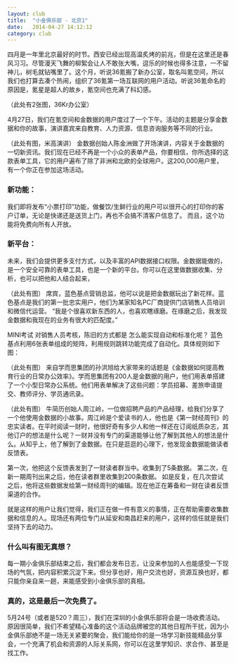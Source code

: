 ```yaml
---
layout: club
title:  "小金俱乐部 - 北京1"
date:   2014-04-27 14:12:12
category: club
---
```


四月是一年里北京最好的时节。西安已经出现高温炙烤的前兆，但是在这里还是春风习习。尽管漫天飞舞的柳絮会让人不敢张大嘴，逗乐的时候也得多注意，一不留神儿，树毛就钻嘴里了。这个月，听说36氪搬了新办公室，取名叫氪空间，所以我们也打算去凑个热闹，组织了36氪第一场互联网的用户活动。听说36氪命名的原因是，氪星是超人的故乡，氪空间也充满了科幻感。

（此处有2张图，36Kr办公室）

4月27日，我们在氪空间和金数据的用户度过了一个下午。活动的主题是分享金数据和你的故事，演讲嘉宾来自教育、人力资源、信息咨询服务等不同的行业。

（此处有图，米高演讲）
金数据创始人陈金洲做了开场演讲，内容关于金数据的一切新资讯。我们现在已经不再是一个小众的表单产品，你要相信，你所选择的这款表单工具，它的用户遍布了除了非洲和北欧的全球用户。这200,000用户里，有一个你正在参加这场活动。

<h3>新功能：</h3>
我们即将发布“小票打印”功能，做餐饮/生鲜行业的用户可以很开心的打印你的客户订单，无论是快递还是送货上门，再也不会搞不清客户信息了。
而且，这个功能将免费向所有人开放。

<h3>新平台：</h3>
未来，我们会提供更多支付方式，以及丰富的API数据接口权限。金数据能做的，是一个安全可靠的表单工具，也是一个新的平台。你可以在这里做数据收集、分析，也可以把他和人结合起来，


（此处有图）
席宾，蓝色基点营销总监，他可以说是把金数据玩出了新花样。蓝色基点是我们的第一批忠实用户，他们为某家知名PC厂商提供门店销售人员培训和微信代运营。
“我是个很喜欢新东西的人，也喜欢瞎琢磨。在琢磨之后，我发现金数据和我现在的业务有很大的匹配度。”

MINI考试
对销售人员考核，陈旧的方式都是
怎么能实现自动和标准化呢？
蓝色基点利用6张表单组成的矩阵，利用规则跳转功能完成了自动化。具体规则如下图：




（此处有图）
来自学而思集团的孙洪旭给大家带来的话题是《金数据如何提高教育行业的日常办公效率》。学而思集团有200人是金数据的用户，他们用表单搭建了一个小型日常办公系统。他们用表单解决了这些问题：学员招募、差旅申请提交、教师评分、学员通讯录。

（此处有图）
牛简历创始人周江岭，一位做招聘产品的产品经理，给我们分享了一个他使用金数据的小故事。周江岭是个爱读书的人，他也是《第一财经周刊》的忠实读者。在平时阅读一财时，他很好奇有多少人和他一样还在订阅纸质杂志，其他订户的想法是什么呢？一财并没有专门的渠道能够让他了解到其他人的想法是什么。从知乎上，他了解到了金数据。在只是逛逛的心理下，他发现金数据能做读者反馈表。

第一次，他把这个反馈表发到了一财读者群当中。收集到了5条数据。
第二次，在新一期周刊出来之后，他在读者群里收集到200条数据。
如是反复，在几次尝试之后，他将这些数据发给第一财经周刊的编辑。现在他正在筹备和一财在读者反馈渠道的合作。

就是这样的用户让我们觉得，我们正在做一件有意义的事情，正在帮助需要收集数据和信息的人。现场还有两位专门从延安和南昌赶来的用户，这样的信任就是我们坚持下去的动力。

<h3>什么叫有图无真想？</h3>
每一期小金俱乐部结束之后，我们都会发布日志，让没来参加的人也能感受一下现场的气氛，把内容积累沉淀下来。但分享也好，用户交流也好，资源互换也好，都只能你亲自来一趟，来能感受到小金俱乐部的真相。

<h3>真的，这是最后一次免费了。</h3>
5月24号（或者是520？周三），我们在深圳的小金俱乐部将会是一场收费活动。原因很简单，我们不希望精心准备的这个活动品牌被您的其他日程所干扰，因为小金俱乐部绝不是一场无关紧要的聚会，我们能给你的是一场学习新技能精品分享会，一个充满了机会和资源的人际关系网，你可以在这里学知识、求合作、甚至是找工作。

